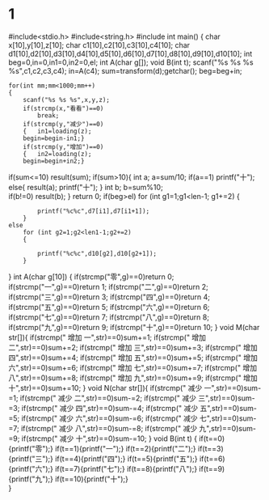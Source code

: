 # 1
#include<stdio.h>
#include<string.h>
#include<string>
int main()
    {
    char x[10],y[10],z[10];
    char c1[10],c2[10],c3[10],c4[10];
    char d1[10],d2[10],d3[10],d4[10],d5[10],d6[10],d7[10],d8[10],d9[10],d10[10];
    int beg=0,in=0,in1=0,in2=0,el;
    int A(char g[]);
    void B(int t);
    scanf("%s %s %s %s",c1,c2,c3,c4);
    in=A(c4);
    sum=transform(d);getchar();
    beg=beg+in;
     
    for(int mm;mm<1000;mm++)
    {
        scanf("%s %s %s",x,y,z);
        if(strcmp(x,"看看")==0)
            break;
        if(strcmp(y,"减少")==0)
        {   in1=loading(z);
        begin=begin-in1;}
        if(strcmp(y,"增加")==0)
        {   in2=loading(z);
        begin=begin+in2;}
if(sum<=10) result(sum);
    if(sum>10){
        int a;
        a=sum/10;
        if(a==1) printf("十");
        else{
            result(a);
            printf("十");
        }
        int b; 
        b=sum%10;   
        if(b!=0) result(b);
    }
    return 0;
if(beg>el)
        for (int g1=1;g1<len-1; g1+=2) 
        {
            
            printf("%c%c",d7[i1],d7[i1+1]);
        }
    else
        for (int g2=1;g2<len1-1;g2+=2) 
        {
        
            printf("%c%c",d10[g2],d10[g2+1]);
        }

}
int A(char g[10])
{
    if(strcmp("零",g)==0)return 0;
    if(strcmp("一",g)==0)return 1;
    if(strcmp("二",g)==0)return 2;
    if(strcmp("三",g)==0)return 3;
    if(strcmp("四",g)==0)return 4;
    if(strcmp("五",g)==0)return 5;
    if(strcmp("六",g)==0)return 6;
    if(strcmp("七",g)==0)return 7;
    if(strcmp("八",g)==0)return 8;
    if(strcmp("九",g)==0)return 9;
    if(strcmp("十",g)==0)return 10;
}
void M(char str[]){
    if(strcmp(" 增加 一",str)==0)sum+=1;
    if(strcmp(" 增加 二",str)==0)sum+=2;
    if(strcmp(" 增加 三",str)==0)sum+=3;
    if(strcmp(" 增加 四",str)==0)sum+=4;
    if(strcmp(" 增加 五",str)==0)sum+=5;
    if(strcmp(" 增加 六",str)==0)sum+=6;
    if(strcmp(" 增加 七",str)==0)sum+=7;
    if(strcmp(" 增加 八",str)==0)sum+=8;
    if(strcmp(" 增加 九",str)==0)sum+=9;
    if(strcmp(" 增加 十",str)==0)sum+=10;
}
void N(char str[]){
    if(strcmp(" 减少 一",str)==0)sum-=1;
    if(strcmp(" 减少 二",str)==0)sum-=2;
    if(strcmp(" 减少 三",str)==0)sum-=3;
    if(strcmp(" 减少 四",str)==0)sum-=4;
    if(strcmp(" 减少 五",str)==0)sum-=5;
    if(strcmp(" 减少 六",str)==0)sum-=6;
    if(strcmp(" 减少 七",str)==0)sum-=7;
    if(strcmp(" 减少 八",str)==0)sum-=8;
    if(strcmp(" 减少 九",str)==0)sum-=9;
    if(strcmp(" 减少 十",str)==0)sum-=10;
}
void B(int t)
{
    if(t==0){printf("零");} 
    if(t==1){printf("一");} 
    if(t==2){printf("二");} 
    if(t==3){printf("三");} 
    if(t==4){printf("四");} 
    if(t==5){printf("五");} 
    if(t==6){printf("六");} 
    if(t==7){printf("七");} 
    if(t==8){printf("八");} 
    if(t==9){printf("九");} 
    if(t==10){printf("十");}  
}
